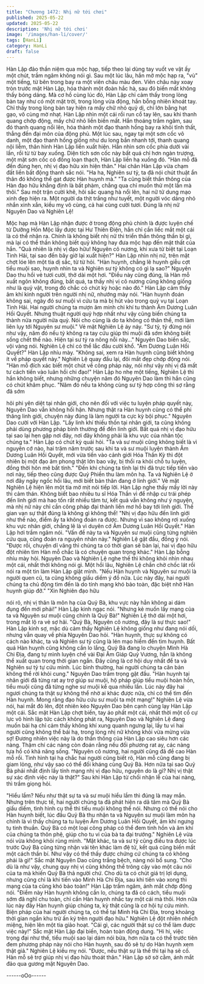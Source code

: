 ```yaml
---
title: "Chương 1472: Nhị nữ tới chơi"
published: 2025-05-22
updated: 2025-05-22
description: 'Nhị nữ tới chơi'
image: '/images/han-li/cover/'
tags: [HanLi]
category: HanLi
draft: false
---
```


Hàn Lập đảo thần niệm qua mộc hạp, tiếp theo lại dùng tay vuốt
ve vật ấy một chút, trầm ngâm không nói gì.
Sau một lúc lâu, hắn mở mộc hạp ra, "vù" một tiếng, từ bên trong
bay ra một viên châu màu đen.
Viên châu này xoay tròn trước mặt Hàn Lập, hóa thành một đoàn
hắc hà, sau đó biến mất không thấy bóng dáng. Mà cơ hồ cùng
lúc đó, Hàn Lập chỉ cảm thấy trong lòng bàn tay như có một mặt
trời, trong lòng vừa động, hắn bỗng nhiên khoát tay. Chỉ thấy
trong lòng bàn tay hiện ra mấy chữ nhỏ quỷ dị, chỉ lớn bằng hạt
gạo, vô cùng mờ nhạt. Hàn Lập nhìn một cái rồi run cổ tay lên,
sau khi thanh quang chớp động, mấy chữ nhỏ liền biến mất.
Hắn thoáng trầm ngâm, sau đó thanh quang nổi lên, hóa thành
một đạo thanh hồng bay ra khỏi tĩnh thất, thẳng đến đại môn của
động phủ.
Một lúc sau, ngay tại một sơn cốc vô danh, một đạo thanh hồng
giống như du long bắn nhanh tới, thanh quang nội liễm, thân hình
Hàn Lập liền xuất hiện. Hắn nhìn sơn cốc phía dưới vài lần, rồi từ
từ bay xuống. Diện tích sơn cốc này bất quá chỉ hơn ngàn trượng,
một mặt sơn cốc có đống loạn thạch, Hàn Lập liền hạ xuống đó.
"Hàn mỗ đã đến đúng hẹn, nhị vị đạo hữu xin hiện thân." Hai chân
Hàn Lập vừa chạm đất liền bất động thanh sắc nói. "Ha ha,
Nghiên sư tỷ, ta đã nói chút thuật ẩn thân đó không thể gạt được
Hàn huynh mà." "Ta cũng biết thần thông của Hàn đạo hữu khẳng
định là bất phàm, chẳng qua chỉ muốn thử một lần mà thôi." Sau
một trận cười khẽ, hôi sắc quang hà nổi lên, hai nữ tử dung mạo
xinh đẹp hiện ra. Một người da thịt trắng như tuyết, một người vóc
dáng nhỏ nhắn xinh xắn, kiều mỵ vô cùng, cả hai cùng cười tươi.
Đúng là nhị nữ Nguyên Dao và Nghiên Lệ!

Mộc hạp mà Hàn Lập nhận được ở trong động phủ chính là được
luyện chế từ Dưỡng Hồn Mộc lấy được tại Hư Thiên Điện, hắn chỉ
cần liếc mắt một cái là có thể nhận ra.
Chính là không biết nhị nữ thi triển thần thông thần bí gì, mà lại có
thể thần không biết quỷ không hay đưa mộc hạp đến mật thất của
hắn. "Quả nhiên là nhị vị đạo hữu! Nguyên cô nương, khi xưa từ
biệt tại Loạn Tinh Hải, tại sao đến bây giờ lại xuất hiện?" Hàn Lập
nhìn nhị nữ, trên mặt chợt lóe lên một tia dị sắc, từ từ hỏi. "Hàn
huynh, chẳng lẽ huynh giễu cợt tiểu muội sao, huynh nhìn ta và
Nghiên sư tỷ không có gì lạ sao?" Nguyên Dao thu hồi vẻ tươi
cười, thở dài một hơi.
"Điều này cũng đúng, là Hàn mỗ xuất ngôn không đúng, bất quá,
ta thấy nhị vị cô nương cũng không giống như là quỷ vật, trong đó
chắc có chút kỳ hoặc nào đó." Hàn Lập cảm thấy âm khí kinh
người trên người nhị nữ, nhướng mày nói.
"Hàn huynh đoán không sai, ngày đó sư muội vì cứu ta mà bị hút
vào trong quỷ vụ tại Loạn Tinh Hải. Hai người chúng ta mượn âm
minh chi khí tu thành Âm Dương Luân Hồi Quyết. Nhưng thuật
người quỷ hợp nhất như vậy cũng biến chúng ta thành nửa người
nửa quỷ. Nói cho cùng là do ta không có thân thể, mới làm liên lụy
tới Nguyên sư muội." Vẻ mặt Nghiên Lệ áy náy.
"Sư tỷ, tỷ đừng nói như vậy, năm đó nếu tỷ không ra tay cứu giúp
thì muội đã sớm không biết sống chết thế nào. Hiện tại sư tỷ ra
nông nỗi này…" Nguyên Dao biến sắc, vội vàng nói.
Nghiên Lệ chỉ có thể lắc đầu cười khổ.
"Âm Dương Luân Hồi Quyết?" Hàn Lập nhíu mày. "Không sai,
xem ra Hàn huynh cũng biết không ít về pháp quyết này." Nghiên
Lệ quay đầu lại, đôi mắt đẹp chớp động nói. "Hàn mỗ đích xác
biết một chút về công pháp này, nói như vậy nhị vị đã mất tư cách
tiến vào luân hồi chi đạo!" Hàn Lập ho nhẹ một tiếng, Nghiên Lệ
thì hắn không biết, nhưng những chuyện năm đó Nguyên Dao
làm thì hắn cũng có chút khâm phục.
"Năm đó nếu ta không cùng sư tỷ hợp công thì sợ rằng đã sớm

hôi phi yên diệt tại nhân giới, cho nên đối với việc tu luyện pháp
quyết này, Nguyên Dao vẫn không hối hận. Nhưng thật ra Hàn
huynh cũng có thể phi thăng linh giới, chuyện này đúng là làm
người ta cực kỳ bội phục." Nguyên Dao cười với Hàn Lập.
"Lấy linh khí thiếu thốn tại nhân giới, ta cũng không phải dùng
phương pháp bình thường để đến linh giới. Bất quá nhị vị đạo hữu
tại sao lại hẹn gặp nơi đây, nơi đây không phải là khu vực của
nhân tộc chúng ta." Hàn Lập có chút kỳ quái hỏi.
"Ta và sư muội cũng không biết là vì nguyên cớ nào, hai trăm năm
trước sau khi ta và sư muội luyện thành Âm Dương Luân Hồi
Quyết, mới vừa tiến vào cảnh giới Hóa Thần Kỳ thì đột nhiên bị
một đạo âm phong thật lớn bao vây, bị thổi ra khỏi chỗ tu luyện,
đồng thời hôn mê bất tỉnh."
"Đến khi chúng ta tỉnh lại thì đã trực tiếp tiến vào nơi này, tiếp theo
cũng được Quỷ Phiền thu làm môn hạ. Ta và Nghiên Lệ ở nơi đây
ngây ngốc hồi lâu, mới biết bản thân đang ở linh giới." Vẻ mặt
Nghiên Lệ hiện lên một tia mờ mịt nói tiếp lời. Hàn Lập nghe thấy
mấy lời này thì cảm thán. Không biết bao nhiêu tu sĩ Hóa Thần vì
để nhập cư trái phép đến linh giới mà hao tốn rất nhiều tâm tư,
kết quả vẫn không như ý nguyện, mà nhị nữ này chỉ cần công
pháp đại thành liền mơ hồ bay tới linh giới. Thế gian vạn sự thật
đúng là không gì không thể!
"Nhị vị đạo hữu đến linh giới như thế nào, điểm ấy ta không đoán
ra được. Nhưng vì sao không rơi xuống khu vực nhân giới, chẳng
lẽ là vì duyên cớ Âm Dương Luân Hồi Quyết." Hàn Lập hơi trầm
ngâm nói. "Vấn đề này ta và Nguyên sư muội cũng từng nghiên
cứu qua, cũng đoán ra nguyên nhân này." Nghiên Lệ gật đầu,
đồng ý nói. "Được rồi, chuyện dĩ vãng thì chúng ta có thời gian sẽ
bàn lại, hai vị đạo hữu đột nhiên tìm Hàn mỗ chắc là có chuyện
quan trọng khác." Hàn Lập bỗng nhíu mày hỏi. Nguyên Dao và
Nghiên Lệ nghe thế thì không khỏi nhìn nhau một cái, nhất thời
không nói gì. Một hồi lâu, Nghiên Lệ chần chờ chốc lát rồi nói ra
một tin làm Hàn Lập giật mình. "Nếu Hàn huynh và Nguyên sư
muội là người quen cũ, ta cũng không giấu diếm ý đồ nữa. Lúc
này đây, hai người chúng ta chủ động tìm đến là do tính mạng khó
bảo toàn, đặc biệt nhờ Hàn huynh giúp đỡ." "Xin Nghiên đạo hữu

nói rõ, nhị vị thân là môn hạ của Quỷ Bà, khu vực này hẳn không
ai dám đụng đến mới phải!" Hàn Lập kinh ngạc nói. "Nhưng kẻ
muốn lấy mạng của ta và Nguyên sư muội cũng chính là Quỷ Bà!"
Nghiên Lệ thở dài một hơi, trong mắt lộ ra vẻ sợ hãi. "Quỷ Bà,
Nguyên cô nương, đây là sự thực sao!" Hàn Lập kinh sợ, mặc dù
cảm thấy Nghiên Lệ không giống như đang nói dối, nhưng vẫn
quay về phía Nguyên Dao hỏi.
"Hàn huynh, thực sự không có cách nào khác, ta và Nghiên sư tỷ
cũng là lén mạo hiểm đến tìm huynh. Bất quá Hàn huynh cũng
không cần lo lắng, Quỷ Bà đang lo chuyện Minh Hà Chi Địa, đang
tự mình luyện chế vài Đại Âm Giáp Quỷ Vương, hẳn là không thể
xuất quan trong thời gian ngắn. Đây cũng là cơ hội duy nhất để ta
và Nghiên sư tỷ tự cứu mình. Lúc bình thường, hai người chúng ta
căn bản không thể rời khỏi cung." Nguyên Dao trầm trọng gật
đầu.
"Hàn huynh tại nhân giới đã từng rat ay trợ giúp sư muội, hộ pháp
giúp tiểu muội hoàn hồn, tiểu muội cũng đã từng nghe sư muội kể
qua nhiều lần. Lúc này đây hai ngươi chúng ta thật sự không thể
nhờ ai khác được nữa, chỉ có thể tìm đến Hàn huynh. Mong rằng
đạo hữu cứu sư muội ta một mạng!" Nghiên Lệ vừa nói, hai mắt
đỏ lên, đột nhiên kéo Nguyên Dao bên cạnh cùng lạy Hàn Lập
một cái. Sắc mặt Hàn Lập chợt biến, tay áo phất một cái, nhất
thời một cổ cự lực vô hình lập tức cách không phát ra, Nguyên
Dao và Nghiên Lệ đang muốn bái hạ chỉ cảm thấy không khí xung
quanh ngưng lại, lấy tu vi hai người cũng không thể bái hạ, trong
lòng nhị nữ không khỏi vừa mừng vừa sợ!
Đương nhiên việc này là do thần thông của Hàn Lập cao siêu hơn
các nàng. Thậm chí các nàng còn đoán rằng nếu đối phương rat
ay, các nàng tựa hồ có khả năng sống.
"Nguyên cô nương, hai người cũng đã đề cao Hàn mỗ rồi. Tình
hình tại hạ chắc hai người cũng biết rõ, Hàn mỗ cũng đang bị
giam lỏng, như vậy sao có thể đối kháng cùng Quỷ Bà. Hơn nữa
tại sao Quỷ Bà phải nhất định lấy tính mạng nhị vị đạo hữu,
nguyên do là gì? Nhị vị thật sự xác định việc này là thật?" Sau khi
Hàn Lập từ chối nhận lễ của hai nàng, thì trầm giọng hỏi.

"Hiểu lầm? Nếu như thật sự ta và sư muội hiểu lầm thì đúng là
may mắn. Nhưng trên thực tế, hai người chúng ta đã phát hiện ra
dã tâm mà Quỷ Bà giấu diếm, tình hình cụ thể thì tiểu muội không
thể nói. Nhưng có thể nói cho Hàn huynh biết, lúc đầu Quỷ Bà thu
nhận ta và Nguyên sư muội làm môn hạ chính là vì thấy chúng ta
tu luyện Âm Dương Luân Hồi Quyết, âm khí ngưng tụ tinh thuần.
Quỷ Bà có một loại công pháp có thể đem tinh hồn và âm khí của
chúng ta thôn phệ, giúp cho tu vi của bà ta đại trướng." Nghiên Lệ
vừa nói vừa không khỏi rùng mình.
"Mặt khác, ta và sư tỷ cũng điều tra được lúc trước Quỷ Bà cũng
từng nhận vài tên khác làm đệ tử, kết quả cũng biến mất một cách
thần bí. Như vậy có thể thấy được chứng cứ chúng ta có không
phải là gì!" Sắc mặt Nguyên Dao cũng trắng bệch, nàng nói bổ
sung.
"Cho dù là như vậy, chung quy nhị vị cũng không thể trông cậy
vào một câu nói của ta mà khiến Quỷ Bà thả người chứ. Cho dù
ta có chút giá trị lợi dụng, nhưng cũng chỉ là khi tiến vào Minh Hà
Chi Địa, sau khi tiến vào xong thì mạng của ta cũng khó bảo
toàn!" Hàn Lập trầm ngâm, ánh mắt chớp động nói.
"Điểm này Hàn huynh không cần lo, chúng ta đã có cách, tiểu
muội sớm đã nghĩ chu toàn, chỉ cần Hàn huynh nhấc tay một cái
mà thôi. Hơn nữa lúc này đây Hàn huynh giúp chúng ta, kỳ thật
cũng là cơ hội tự cứu mình. Biện pháp của hai người chúng ta, có
thể tại Minh Hà Chi Địa, trong khoảng thời gian ngắn khu trừ ấn ký
trên người đạo hữu." Nghiên Lệ đột nhiên nhếch miệng, hiện lên
một tia giảo hoạt. "Cái gì, các người thật sự có thể làm được việc
này!" Sắc mặt Hàn Lập đại biến, hoàn toàn động dung.
"Hi hi, việc trọng đại như thế, tiểu muội sao lại dám nói bừa, hơn
nữa ta có thể trước tiên đem phương pháp này nói cho Hàn
huynh, sau đó sẽ tự do Hàn huynh xem thật giả." Nghiên Lệ kiều
mỵ nói.
"Được, nếu thật sự là thế thì tại hạ sẽ cố. Hàn mỗ sẽ trợ giúp nhị
vị đạo hữu thoát thân." Hàn Lập sờ sờ cằm, ánh mắt đảo qua
gương mặt Nguyên Dao.

------oOo------
